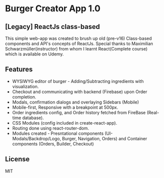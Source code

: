 # Burger Creator App 1.0

## [Legacy] ReactJs class-based

This simple web-app was created to brush up old (pre-v16) Class-based components and API's concepts of ReactJs.
Special thanks to Maximilian Schwarzmüller(instructor) from whom I learnt React(Complete course) which is available on Udemy.

## Features

- WYSIWYG editor of burger - Adding/Subtracting ingredients with visualization.
- Checkout and communicating with backend (Firebase) upon Order completion.
- Modals, confirmation dialogs and overlaying Sidebars (Mobile)
- Mobile-first, Responsive with a breakpoint at 500px.
- Order ingredients config, and Order history fetched from FireBase (Real-time database).
- CSS Modules (config included in create-react-app).
- Routing done using react-router-dom.
- Modules created - Presntational components (UI-Modals/Backdrop/Logo, Burger, Navigation, Orders) and Container components (Orders, Builder, Checkout)

## License

MIT

